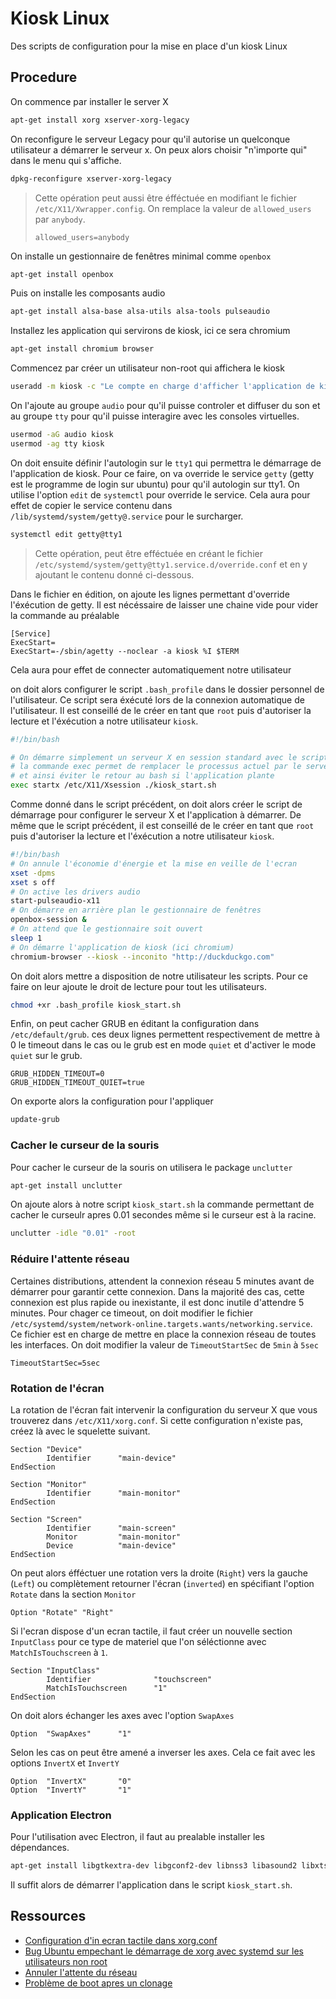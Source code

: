 # Kiosk Linux

Des scripts de configuration pour la mise en place d'un kiosk Linux

## Procedure

On commence par installer le server X

```bash
apt-get install xorg xserver-xorg-legacy
```

On reconfigure le serveur Legacy pour qu'il autorise un quelconque utilisateur a démarrer le serveur x.
On peux alors choisir "n'importe qui" dans le menu qui s'affiche.

```bash
dpkg-reconfigure xserver-xorg-legacy
```

> Cette opération peut aussi être éfféctuée en modifiant le fichier `/etc/X11/Xwrapper.config`.
> On remplace la valeur de `allowed_users` par `anybody`.
> ```
> allowed_users=anybody
> ```

On installe un gestionnaire de fenêtres minimal comme `openbox`

```bash
apt-get install openbox
```

Puis on installe les composants audio

```bash
apt-get install alsa-base alsa-utils alsa-tools pulseaudio
```

Installez les application qui servirons de kiosk, ici ce sera chromium

```bash
apt-get install chromium browser
```

Commencez par créer un utilisateur non-root qui affichera le kiosk

```bash
useradd -m kiosk -c "Le compte en charge d'afficher l'application de kiosk"
```

On l'ajoute au groupe `audio` pour qu'il puisse controler et diffuser du son et au groupe `tty` pour qu'il puisse interagire avec les consoles virtuelles.

```bash
usermod -aG audio kiosk
usermod -ag tty kiosk
```

On doit ensuite définir l'autologin sur le `tty1` qui permettra le démarrage de l'application de kiosk.
Pour ce faire, on va override le service `getty` (getty est le programme de login sur ubuntu) pour qu'il autologin sur tty1.
On utilise l'option `edit` de `systemctl` pour override le service.
Cela aura pour effet de copier le service contenu dans `/lib/systemd/system/getty@.service` pour le surcharger.

```bash
systemctl edit getty@tty1
```

> Cette opération, peut être efféctuée en créant le fichier `/etc/systemd/system/getty@tty1.service.d/override.conf` et en y ajoutant le contenu donné ci-dessous.

Dans le fichier en édition, on ajoute les lignes permettant d'override l'éxécution de getty.
Il est nécéssaire de laisser une chaine vide pour vider la commande au préalable

```
[Service]
ExecStart=
ExecStart=-/sbin/agetty --noclear -a kiosk %I $TERM
```

Cela aura pour effet de connecter automatiquement notre utilisateur

on doit alors configurer le script `.bash_profile` dans le dossier personnel de l'utilisateur. 
Ce script sera éxécuté lors de la connexion automatique de l'utilisateur.
Il est conseillé de le créer en tant que `root` puis d'autoriser la lecture et l'éxécution a notre utilisateur `kiosk`.

```bash
#!/bin/bash

# On démarre simplement un serveur X en session standard avec le script "kiosk_start.sh"
# la commande exec permet de remplacer le processus actuel par le serveur x 
# et ainsi éviter le retour au bash si l'application plante
exec startx /etc/X11/Xsession ./kiosk_start.sh
```

Comme donné dans le script précédent, on doit alors créer le script de démarrage pour configurer le serveur X et l'application à démarrer.
De même que le script précédent, il est conseillé de le créer en tant que `root` puis d'autoriser la lecture et l'éxécution a notre utilisateur `kiosk`.

```bash
#!/bin/bash
# On annule l'économie d'énergie et la mise en veille de l'ecran
xset -dpms
xset s off
# On active les drivers audio
start-pulseaudio-x11
# On démarre en arrière plan le gestionnaire de fenêtres
openbox-session &
# On attend que le gestionnaire soit ouvert
sleep 1
# On démarre l'application de kiosk (ici chromium)
chromium-browser --kiosk --inconito "http://duckduckgo.com"
```

On doit alors mettre a disposition de notre utilisateur les scripts.
Pour ce faire on leur ajoute le droit de lecture pour tout les utilisateurs.

```bash
chmod +xr .bash_profile kiosk_start.sh
```

Enfin, on peut cacher GRUB en éditant la configuration dans `/etc/default/grub`.
ces deux lignes permettent respectivement de mettre à 0 le timeout dans le cas ou le grub est en mode `quiet` et d'activer le mode `quiet` sur le grub.

```
GRUB_HIDDEN_TIMEOUT=0
GRUB_HIDDEN_TIMEOUT_QUIET=true
```

On exporte alors la configuration pour l'appliquer

```bash
update-grub
```

### Cacher le curseur de la souris

Pour cacher le curseur de la souris on utilisera le package `unclutter`

```bash
apt-get install unclutter
```

On ajoute alors à notre script `kiosk_start.sh` la commande permettant de cacher le curseulr apres 0.01 secondes même si le curseur est à la racine.

```bash
unclutter -idle "0.01" -root
```

### Réduire l'attente réseau

Certaines distributions, attendent la connexion réseau 5 minutes avant de démarrer pour garantir cette connexion.
Dans la majorité des cas, cette connexion est plus rapide ou inexistante, il est donc inutile d'attendre 5 minutes.
Pour chager ce timeout, on doit modifier le fichier `/etc/systemd/system/network-online.targets.wants/networking.service`. Ce fichier est en charge de mettre en place la connexion réseau de toutes les interfaces. On doit modifier la valeur de `TimeoutStartSec` de `5min` à `5sec`

```
TimeoutStartSec=5sec
```

### Rotation de l'écran

La rotation de l'écran fait intervenir la configuration du serveur X que vous trouverez dans `/etc/X11/xorg.conf`.
Si cette configuration n'existe pas, créez là avec le squelette suivant.

```
Section "Device"
        Identifier      "main-device"
EndSection

Section "Monitor"
        Identifier      "main-monitor"
EndSection

Section "Screen"
        Identifier      "main-screen"
        Monitor         "main-monitor"
        Device          "main-device"
EndSection
```

On peut alors éfféctuer une rotation vers la droite (`Right`) vers la gauche (`Left`) ou complètement retourner l'écran (`inverted`) en spécifiant l'option `Rotate` dans la section `Monitor`

```
Option "Rotate" "Right"
```

Si l'ecran dispose d'un ecran tactile, il faut créer un nouvelle section `InputClass` pour ce type de materiel que l'on séléctionne avec `MatchIsTouchscreen` à `1`.

```
Section "InputClass"
        Identifier              "touchscreen"
        MatchIsTouchscreen      "1"
EndSection
```

On doit alors échanger les axes avec l'option `SwapAxes`

```
Option  "SwapAxes"      "1"
```

Selon les cas on peut être amené a inverser les axes.
Cela ce fait avec les options `InvertX` et `InvertY`

```
Option  "InvertX"       "0"
Option  "InvertY"       "1"
```

### Application Electron

Pour l'utilisation avec Electron, il faut au prealable installer les dépendances.

```bash
apt-get install libgtkextra-dev libgconf2-dev libnss3 libasound2 libxtst-dev
```

Il suffit alors de démarrer l'application dans le script `kiosk_start.sh`.

## Ressources

* [Configuration d'in ecran tactile dans xorg.conf](https://www.plop.at/en/touchscreen.html)
* [Bug Ubuntu empechant le démarrage de xorg avec systemd sur les utilisateurs non root](https://bugs.launchpad.net/ubuntu/+source/xinit/+bug/1562219)
* [Annuler l'attente du réseau](https://ubuntuforums.org/showthread.php?t=2323253&p=13488422#post13488422)
* [Problème de boot apres un clonage](https://askubuntu.com/questions/380447/uefi-boot-fails-when-cloning-image-to-new-machine#380564)
